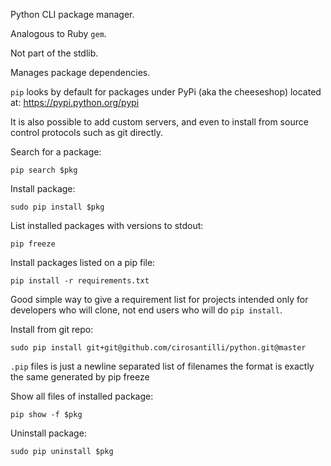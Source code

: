Python CLI package manager.

Analogous to Ruby `gem`.

Not part of the stdlib.

Manages package dependencies.

`pip` looks by default for packages under PyPi (aka the cheeseshop) located at: <https://pypi.python.org/pypi>

It is also possible to add custom servers, and even to install from source control protocols such as git directly.

Search for a package:

    pip search $pkg

Install package:

    sudo pip install $pkg

List installed packages with versions to stdout:

    pip freeze

Install packages listed on a pip file:

    pip install -r requirements.txt

Good simple way to give a requirement list for projects intended only for developers who will clone, not end users who will do `pip install`.

Install from git repo:

    sudo pip install git+git@github.com/cirosantilli/python.git@master

`.pip` files is just a newline separated list of filenames the format is exactly the same generated by pip freeze

Show all files of installed package:

    pip show -f $pkg

Uninstall package:

    sudo pip uninstall $pkg

